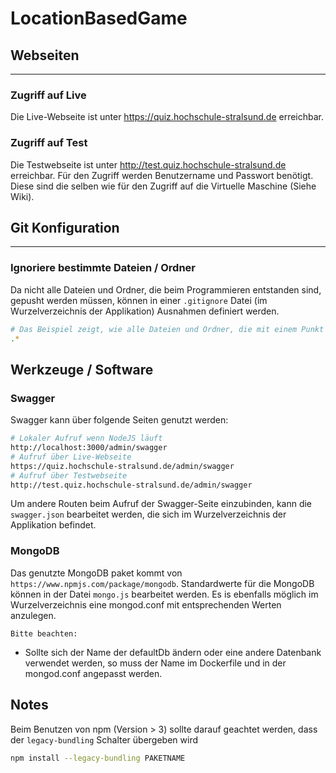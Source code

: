 # LocationBasedGame

## Webseiten
------
### Zugriff auf Live
Die Live-Webseite ist unter https://quiz.hochschule-stralsund.de erreichbar.

### Zugriff auf Test
Die Testwebseite ist unter http://test.quiz.hochschule-stralsund.de erreichbar. Für den Zugriff werden Benutzername und Passwort benötigt. 
Diese sind die selben wie für den Zugriff auf die Virtuelle Maschine (Siehe Wiki).

## Git Konfiguration
------
### Ignoriere bestimmte Dateien / Ordner
Da nicht alle Dateien und Ordner, die beim Programmieren entstanden sind, gepusht werden müssen, können in einer `.gitignore` Datei (im Wurzelverzeichnis der Applikation) Ausnahmen definiert werden.

```bash
# Das Beispiel zeigt, wie alle Dateien und Ordner, die mit einem Punkt beginnen, von Git ignoriert werden.
.*
```

## Werkzeuge / Software

### Swagger
Swagger kann über folgende Seiten genutzt werden:
```bash
# Lokaler Aufruf wenn NodeJS läuft
http://localhost:3000/admin/swagger
# Aufruf über Live-Webseite
https://quiz.hochschule-stralsund.de/admin/swagger
# Aufruf über Testwebseite
http://test.quiz.hochschule-stralsund.de/admin/swagger
```

Um andere Routen beim Aufruf der Swagger-Seite einzubinden, kann die `swagger.json` bearbeitet werden, die sich im Wurzelverzeichnis der Applikation befindet.

### MongoDB
Das genutzte MongoDB paket kommt von `https://www.npmjs.com/package/mongodb`.
Standardwerte für die MongoDB können in der Datei `mongo.js` bearbeitet werden.
Es is ebenfalls möglich im Wurzelverzeichnis eine mongod.conf mit entsprechenden Werten anzulegen.

`Bitte beachten:` 
* Sollte sich der Name der defaultDb ändern oder eine andere Datenbank verwendet werden, so muss der Name im Dockerfile und in der mongod.conf angepasst werden.

## Notes
Beim Benutzen von npm (Version > 3) sollte darauf geachtet werden, dass der `legacy-bundling` Schalter übergeben wird

```bash
npm install --legacy-bundling PAKETNAME
```